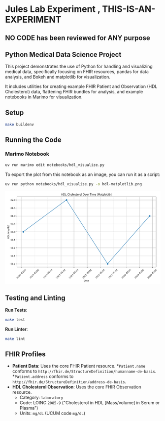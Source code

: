 # Jules Lab Experiment , **THIS-IS-AN-EXPERIMENT**
## **NO CODE** has been reviewed for ANY purpose

## Python Medical Data Science Project

This project demonstrates the use of Python for handling and visualizing medical data,
specifically focusing on FHIR resources,
pandas for data analysis, and Bokeh and matplotlib for visualization.

It includes utilities for creating example FHIR Patient and Observation
(HDL Cholesterol) data, flattening FHIR bundles for analysis,
and example notebooks in Marimo for visualization.

## Setup

```sh
make buildenv
```

## Running the Code

### Marimo Notebook

```bash
uv run marimo edit notebooks/hdl_visualize.py
```

To export the plot from this notebook as an image, you can run it as a script:

```bash
uv run python notebooks/hdl_visualize.py -o hdl-matplotlib.png
```

![HDL-Plot](examples/hdl-matplotlib.png)

## Testing and Linting

**Run Tests**:

```bash
make test
```

**Run Linter**:

```bash
make lint
```

## FHIR Profiles

* **Patient Data**: Uses the core FHIR Patient resource.
    *`Patient.name` conforms to `http://fhir.de/StructureDefinition/humanname-de-basis`.
    *`Patient.address` conforms to `http://fhir.de/StructureDefinition/address-de-basis`.
* **HDL Cholesterol Observation**: Uses the core FHIR Observation resource.
    * Category: `laboratory`
    * Code: LOINC `2085-9` ("Cholesterol in HDL [Mass/volume] in Serum or Plasma")
    * Units: `mg/dL` (UCUM code `mg/dL`)


